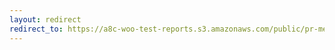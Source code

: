 ```yaml
---
layout: redirect
redirect_to: https://a8c-woo-test-reports.s3.amazonaws.com/public/pr-merge/40780/e2e/index.html
---
```


